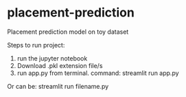 # placement-prediction
Placement prediction model on toy dataset


Steps to run project:
1. run the jupyter notebook
2. Download .pkl extension file/s
3. run app.py from terminal. command: streamlit run app.py

Or can be: streamlit run filename.py
